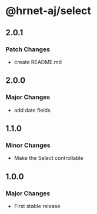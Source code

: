# @hrnet-aj/select

## 2.0.1

### Patch Changes

- create README.md

## 2.0.0

### Major Changes

- add date fields

## 1.1.0

### Minor Changes

- Make the Select controllable

## 1.0.0

### Major Changes

- First stable release
